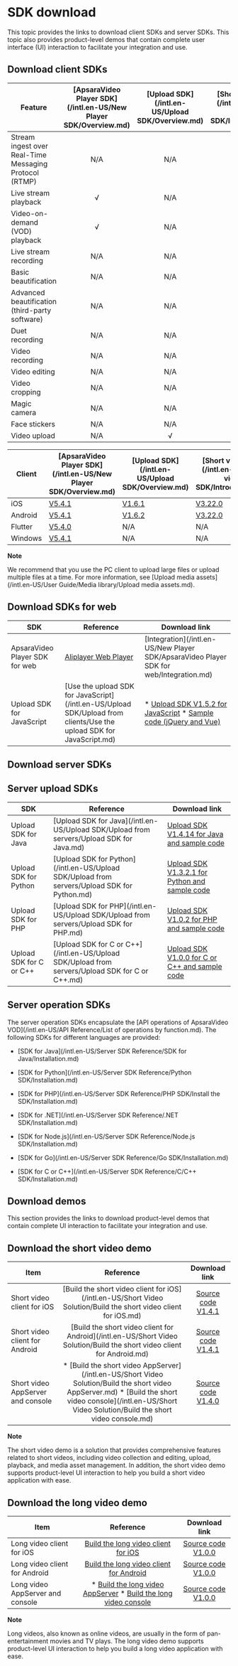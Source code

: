 SDK download 
=================================

This topic provides the links to download client SDKs and server SDKs. This topic also provides product-level demos that contain complete user interface (UI) interaction to facilitate your integration and use. 

Download client SDKs 
-----------------------------------------



|                        Feature                         | [ApsaraVideo Player SDK](/intl.en-US/New Player SDK/Overview.md) | [Upload SDK](/intl.en-US/Upload SDK/Overview.md) | [Short video SDK](/intl.en-US/Short video SDK/Introduction.md) |
|--------------------------------------------------------|:---------------------------------------------------------------------------------:|:----------------------------------------------------------------:|:------------------------------------------------------------------------------:|
| Stream ingest over Real-Time Messaging Protocol (RTMP) |                                        N/A                                        |                               N/A                                |                                      N/A                                       |
| Live stream playback                                   |                                         √                                         |                               N/A                                |                                      N/A                                       |
| Video-on-demand (VOD) playback                         |                                         √                                         |                               N/A                                |                                      N/A                                       |
| Live stream recording                                  |                                        N/A                                        |                               N/A                                |                                      N/A                                       |
| Basic beautification                                   |                                        N/A                                        |                               N/A                                |                                       √                                        |
| Advanced beautification (third-party software)         |                                        N/A                                        |                               N/A                                |                                      N/A                                       |
| Duet recording                                         |                                        N/A                                        |                               N/A                                |                                       √                                        |
| Video recording                                        |                                        N/A                                        |                               N/A                                |                                       √                                        |
| Video editing                                          |                                        N/A                                        |                               N/A                                |                                       √                                        |
| Video cropping                                         |                                        N/A                                        |                               N/A                                |                                       √                                        |
| Magic camera                                           |                                        N/A                                        |                               N/A                                |                                       √                                        |
| Face stickers                                          |                                        N/A                                        |                               N/A                                |                                       √                                        |
| Video upload                                           |                                        N/A                                        |                                √                                 |                                       √                                        |




| Client  |                                    [ApsaraVideo Player SDK](/intl.en-US/New Player SDK/Overview.md)                                     |                                                                                             [Upload SDK](/intl.en-US/Upload SDK/Overview.md)                                                                                             |                                                     [Short video SDK](/intl.en-US/Short video SDK/Introduction.md)                                                      |
|---------|---------------------------------------------------------------------------------------------------------------------------------------------------------|----------------------------------------------------------------------------------------------------------------------------------------------------------------------------------------------------------------------------------------------------------|-----------------------------------------------------------------------------------------------------------------------------------------------------------------------------------------|
| iOS     | [V5.4.1](https://alivc-demo-cms.alicdn.com/versionProduct/sourceCode/playVideo/5.4.1/ApsaraVideo_videoPlay_v5.4.1_iOS_20210607.zip)     | [V1.6.1](https://alivc-demo-cms.alicdn.com/versionProduct/sourceCode/upload/1.6.1/ApsaraVideo_AlivcVideoUpload_v1.6.1_iOS_20200623.zip?spm=a2c4g.11186623.2.23.3a9b6de0Z4pAs0&file=ApsaraVideo_AlivcVideoUpload_v1.6.1_iOS_20200623.zip) |  [V3.22.0](https://alivc-demo-cms.alicdn.com/versionProduct/sourceCode/shortVideo/3.22.0/iOS/ApsaraVideo_shortVideoPro_v3.22.0_iOS_20210611.zip)        |
| Android | [V5.4.1](https://alivc-demo-cms.alicdn.com/versionProduct/sourceCode/playVideo/5.4.1/ApsaraVideo_videoPlay_v5.4.1_Android_20210607.zip) | [V1.6.2](https://alivc-demo-cms.alicdn.com/versionProduct/sourceCode/upload/1.6.2/ApsaraVideo_Upload_v1.6.2_Android_20210602.zip)                                                                                                        |  [V3.22.0](https://alivc-demo-cms.alicdn.com/versionProduct/sourceCode/shortVideo/3.22.0/android/ApsaraVideo_shortVideoPro_3.22.0_Android_20210611.zip) |
| Flutter | [V5.4.0](https://alivc-demo-cms.alicdn.com/versionProduct/sourceCode/playVideo/5.4.0/flutter_aliplayer_5.4.0.zip)                       | N/A                                                                                                                                                                                                                                                      | N/A                                                                                                                                                                                     |
| Windows | [V5.4.1](https://alivc-demo-cms.alicdn.com/versionProduct/sourceCode/playVideo/5.4.1/ApsaraVideo_videoPlay_v5.4.1_Windows_20210610.zip) | N/A                                                                                                                                                                                                                                                      | N/A                                                                                                                                                                                     |


**Note**

We recommend that you use the PC client to upload large files or upload multiple files at a time. For more information, see [Upload media assets](/intl.en-US/User Guide/Media library/Upload media assets.md).

Download SDKs for web 
------------------------------------------



|              SDK               |                                                               Reference                                                               |                                                                                                                                                                                              Download link                                                                                                                                                                                              |
|--------------------------------|---------------------------------------------------------------------------------------------------------------------------------------|---------------------------------------------------------------------------------------------------------------------------------------------------------------------------------------------------------------------------------------------------------------------------------------------------------------------------------------------------------------------------------------------------------|
| ApsaraVideo Player SDK for web | [Aliplayer Web Player](https://player.alicdn.com/aliplayer/index.html)                                               | [Integration](/intl.en-US/New Player SDK/ApsaraVideo Player SDK for web/Integration.md)                                                                                                                                                                                                                                                                                                 |
| Upload SDK for JavaScript      | [Use the upload SDK for JavaScript](/intl.en-US/Upload SDK/Upload from clients/Use the upload SDK for JavaScript.md) | * [Upload SDK V1.5.2 for JavaScript](https://alivc-demo-cms.alicdn.com/versionProduct/sourceCode/upload/JS/aliyun-upload-sdk-1.5.2.zip)   * [Sample code (jQuery and Vue)](https://alivc-demo-cms.alicdn.com/versionProduct/sourceCode/upload/JS/aliyun-upload-sdk-1.5.2demo.zip)    |



Download server SDKs 
-----------------------------------------

Server upload SDKs 
---------------------------------------



|           SDK           |                                                     Reference                                                     |                                                                                   Download link                                                                                    |
|-------------------------|-------------------------------------------------------------------------------------------------------------------|------------------------------------------------------------------------------------------------------------------------------------------------------------------------------------|
| Upload SDK for Java     | [Upload SDK for Java](/intl.en-US/Upload SDK/Upload from servers/Upload SDK for Java.md)         | [Upload SDK V1.4.14 for Java and sample code](https://alivc-demo-cms.alicdn.com/versionProduct/sourceCode/upload/java/VODUploadDemo-java-1.4.14.zip)               |
| Upload SDK for Python   | [Upload SDK for Python](/intl.en-US/Upload SDK/Upload from servers/Upload SDK for Python.md)     | [Upload SDK V1.3.2.1 for Python and sample code](https://alivc-demo-cms.alicdn.com/versionProduct/sourceCode/upload/Python/1.3.2/VodUploadSDK-Python_1.3.2.1.zip)  |
| Upload SDK for PHP      | [Upload SDK for PHP](/intl.en-US/Upload SDK/Upload from servers/Upload SDK for PHP.md)           | [Upload SDK V1.0.2 for PHP and sample code](https://docs-aliyun.cn-hangzhou.oss.aliyun-inc.com/assets/attach/62952/cn_zh/1555416464043/VodUploadSDK-PHP_1.0.2.zip) |
| Upload SDK for C or C++ | [Upload SDK for C or C++](/intl.en-US/Upload SDK/Upload from servers/Upload SDK for C or C++.md) | [Upload SDK V1.0.0 for C or C++ and sample code](https://docs-aliyun.cn-hangzhou.oss.aliyun-inc.com/assets/attach/51992/cn_zh/1547544294378/VodSDK-C_1.0.0.gz)     |



Server operation SDKs 
------------------------------------------

The server operation SDKs encapsulate the [API operations of ApsaraVideo VOD](/intl.en-US/API Reference/List of operations by function.md). The following SDKs for different languages are provided:

* [SDK for Java](/intl.en-US/Server SDK Reference/SDK for Java/Installation.md)

  

* [SDK for Python](/intl.en-US/Server SDK Reference/Python SDK/Installation.md)

  

* [SDK for PHP](/intl.en-US/Server SDK Reference/PHP SDK/Install the SDK/Installation.md)

  

* [SDK for .NET](/intl.en-US/Server SDK Reference/.NET SDK/Installation.md)

  

* [SDK for Node.js](/intl.en-US/Server SDK Reference/Node.js SDK/Installation.md)

  

* [SDK for Go](/intl.en-US/Server SDK Reference/Go SDK/Installation.md)

  

* [SDK for C or C++](/intl.en-US/Server SDK Reference/C/C++ SDK/Installation.md)

  




Download demos 
-----------------------------------

This section provides the links to download product-level demos that contain complete UI interaction to facilitate your integration and use. 

Download the short video demo 
--------------------------------------------------



|               Item                |                                                                                                                                                                Reference                                                                                                                                                                |                                                                                   Download link                                                                                    |
|-----------------------------------|:---------------------------------------------------------------------------------------------------------------------------------------------------------------------------------------------------------------------------------------------------------------------------------------------------------------------------------------:|:----------------------------------------------------------------------------------------------------------------------------------------------------------------------------------:|
| Short video client for iOS        |                                                                                                    [Build the short video client for iOS](/intl.en-US/Short Video Solution/Build the short video client for iOS.md)                                                                                                    |           [Source code V1.4.1](https://alivc-demo-cms.alicdn.com/versionProduct/sourceCode/smartVideo/1.4.1/ApsaraVideo_QuVideo_v1.4.1_iOS_20210625.zip)           |
| Short video client for Android    |                                                                                                [Build the short video client for Android](/intl.en-US/Short Video Solution/Build the short video client for Android.md)                                                                                                |         [Source code V1.4.1](https://alivc-demo-cms.alicdn.com/versionProduct/sourceCode/smartVideo/1.4.1/ApsaraVideo_QuVideo_v1.4.1_Android_20210617.zip)         |
| Short video AppServer and console | * [Build the short video AppServer](/intl.en-US/Short Video Solution/Build the short video AppServer.md)   * [Build the short video console](/intl.en-US/Short Video Solution/Build the short video console.md)    | [Source code V1.4.0](https://alivc-demo-cms.alicdn.com/versionProduct/sourceCode/smartVideo/1.4.0/ApsaraVideo_QuVideo_v1.4.0_Server_20191226.zip) |


**Note**

The short video demo is a solution that provides comprehensive features related to short videos, including video collection and editing, upload, playback, and media asset management. In addition, the short video demo supports product-level UI interaction to help you build a short video application with ease.

Download the long video demo 
-------------------------------------------------



|               Item               |                                                                                             Reference                                                                                             |                                                                            Download link                                                                             |
|----------------------------------|:-------------------------------------------------------------------------------------------------------------------------------------------------------------------------------------------------:|:--------------------------------------------------------------------------------------------------------------------------------------------------------------------:|
| Long video client for iOS        |                                                                     [Build the long video client for iOS]()                                                                      |   [Source code V1.0.0](https://alivc-demo-cms.alicdn.com/versionProduct/sourceCode/longVideo/1.0.0/ApsaraVideo_LongVideo_v1.0.0_iOS_20190903.zip)   |
| Long video client for Android    |                                                                   [Build the long video client for Android]()                                                                    | [Source code V1.0.0](https://alivc-demo-cms.alicdn.com/versionProduct/sourceCode/longVideo/1.0.0/ApsaraVideo_longVideo_v1.0.0_Android_20190903.zip) |
| Long video AppServer and console | * [Build the long video AppServer]()   * [Build the long video console]()    | [Source code V1.0.0](https://alivc-demo-cms.alicdn.com/versionProduct/sourceCode/longVideo/1.0.0/ApsaraVideo_LongVideo_v1.0.0_Server_20190903.zip)  |


**Note**

Long videos, also known as online videos, are usually in the form of pan-entertainment movies and TV plays. The long video demo supports product-level UI interaction to help you build a long video application with ease.
